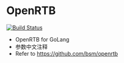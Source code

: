 # OpenRTB

[![Build Status](https://travis-ci.org/kimsuk/openrtb.svg?branch=master)](https://travis-ci.org/kimsuk/openrtb)
- OpenRTB for GoLang
- 参数中文注释
- Refer to https://github.com/bsm/openrtb